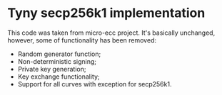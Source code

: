 # Tyny secp256k1 implementation

This code was taken from micro-ecc project. It's basically unchanged, however, some of functionality has been removed:

* Random generator function;
* Non-deterministic signing;
* Private key generation;
* Key exchange functionality;
* Support for all curves with exception for secp256k1.
